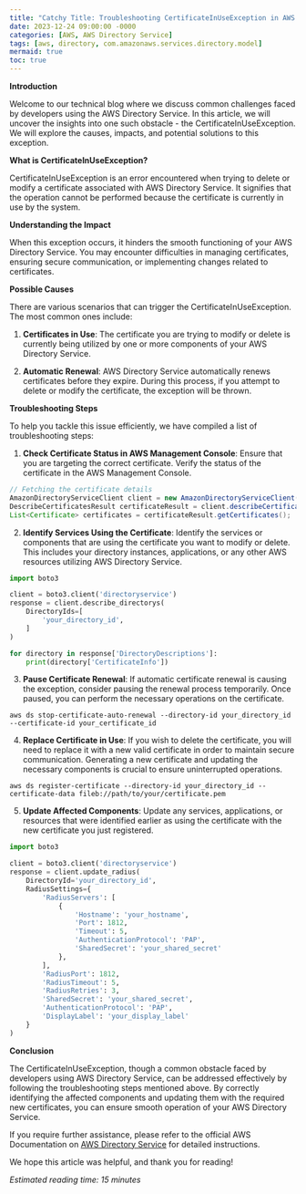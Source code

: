 ```yaml
---
title: "Catchy Title: Troubleshooting CertificateInUseException in AWS Directory Service"
date: 2023-12-24 09:00:00 -0000
categories: [AWS, AWS Directory Service]
tags: [aws, directory, com.amazonaws.services.directory.model]
mermaid: true
toc: true
---
```



**Introduction**

Welcome to our technical blog where we discuss common challenges faced by developers using the AWS Directory Service. In this article, we will uncover the insights into one such obstacle - the CertificateInUseException. We will explore the causes, impacts, and potential solutions to this exception.

**What is CertificateInUseException?**

CertificateInUseException is an error encountered when trying to delete or modify a certificate associated with AWS Directory Service. It signifies that the operation cannot be performed because the certificate is currently in use by the system.

**Understanding the Impact**

When this exception occurs, it hinders the smooth functioning of your AWS Directory Service. You may encounter difficulties in managing certificates, ensuring secure communication, or implementing changes related to certificates.

**Possible Causes**

There are various scenarios that can trigger the CertificateInUseException. The most common ones include:

1. **Certificates in Use**: The certificate you are trying to modify or delete is currently being utilized by one or more components of your AWS Directory Service.

2. **Automatic Renewal**: AWS Directory Service automatically renews certificates before they expire. During this process, if you attempt to delete or modify the certificate, the exception will be thrown.

**Troubleshooting Steps**

To help you tackle this issue efficiently, we have compiled a list of troubleshooting steps:

1. **Check Certificate Status in AWS Management Console**: Ensure that you are targeting the correct certificate. Verify the status of the certificate in the AWS Management Console.

```java
// Fetching the certificate details
AmazonDirectoryServiceClient client = new AmazonDirectoryServiceClient();
DescribeCertificatesResult certificateResult = client.describeCertificates();
List<Certificate> certificates = certificateResult.getCertificates();
```

2. **Identify Services Using the Certificate**: Identify the services or components that are using the certificate you want to modify or delete. This includes your directory instances, applications, or any other AWS resources utilizing AWS Directory Service.

```python
import boto3

client = boto3.client('directoryservice')
response = client.describe_directorys(
    DirectoryIds=[
        'your_directory_id',
    ]
)

for directory in response['DirectoryDescriptions']:
    print(directory['CertificateInfo'])
```

3. **Pause Certificate Renewal**: If automatic certificate renewal is causing the exception, consider pausing the renewal process temporarily. Once paused, you can perform the necessary operations on the certificate.

```awscli
aws ds stop-certificate-auto-renewal --directory-id your_directory_id --certificate-id your_certificate_id
```

4. **Replace Certificate in Use**: If you wish to delete the certificate, you will need to replace it with a new valid certificate in order to maintain secure communication. Generating a new certificate and updating the necessary components is crucial to ensure uninterrupted operations.

```awscli
aws ds register-certificate --directory-id your_directory_id --certificate-data fileb://path/to/your/certificate.pem
```

5. **Update Affected Components**: Update any services, applications, or resources that were identified earlier as using the certificate with the new certificate you just registered.

```python
import boto3

client = boto3.client('directoryservice')
response = client.update_radius(
    DirectoryId='your_directory_id',
    RadiusSettings={
        'RadiusServers': [
            {
                'Hostname': 'your_hostname',
                'Port': 1812,
                'Timeout': 5,
                'AuthenticationProtocol': 'PAP',
                'SharedSecret': 'your_shared_secret'
            },
        ],
        'RadiusPort': 1812,
        'RadiusTimeout': 5,
        'RadiusRetries': 3,
        'SharedSecret': 'your_shared_secret',
        'AuthenticationProtocol': 'PAP',
        'DisplayLabel': 'your_display_label'
    }
)
```

**Conclusion**

The CertificateInUseException, though a common obstacle faced by developers using AWS Directory Service, can be addressed effectively by following the troubleshooting steps mentioned above. By correctly identifying the affected components and updating them with the required new certificates, you can ensure smooth operation of your AWS Directory Service.

If you require further assistance, please refer to the official AWS Documentation on [AWS Directory Service](https://docs.aws.amazon.com/directoryservice/latest/admin-guide/troubleshooting.html) for detailed instructions.

We hope this article was helpful, and thank you for reading!

*Estimated reading time: 15 minutes*